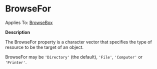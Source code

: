 




<h1 class="heading"><span class="name">BrowseFor</span></h1>

Applies To: [BrowseBox](./browsebox.md)


**Description**


The BrowseFor property is a character vector that specifies the type of resource to be the target of an  object.


BrowseFor may be `'Directory'` (the default), `'File'`, `'Computer'` or `'Printer'`.



